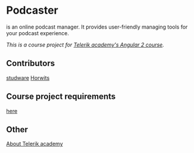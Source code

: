 # Podcaster
is an online podcast manager. It provides user-friendly managing tools for your podcast experience.

*This is a course project for [Telerik academy's Angular 2 course](https://github.com/TelerikAcademy/Angular-2).*

## Contributors
[studware](https://telerikacademy.com/Users/ellapt)
[Horwits](https://telerikacademy.com/Users/DanielNikolov)
  
## Course project requirements
[here](https://github.com/TelerikAcademy/Angular-2/tree/master/Course%20Project)

## Other
[About Telerik academy](http://academy.telerik.com/)
